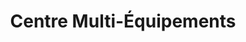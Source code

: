 ---
title: "Centre Multi-Équipements"
url: /victoriaville/centre-multi-equipements/
shop: Platzpflege
---